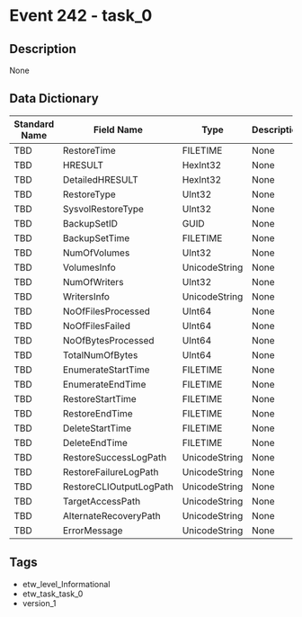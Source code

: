 # Event 242 - task_0

## Description
None

## Data Dictionary
|Standard Name|Field Name|Type|Description|Sample Value|
|---|---|---|---|---|
|TBD|RestoreTime|FILETIME|None|`None`|
|TBD|HRESULT|HexInt32|None|`None`|
|TBD|DetailedHRESULT|HexInt32|None|`None`|
|TBD|RestoreType|UInt32|None|`None`|
|TBD|SysvolRestoreType|UInt32|None|`None`|
|TBD|BackupSetID|GUID|None|`None`|
|TBD|BackupSetTime|FILETIME|None|`None`|
|TBD|NumOfVolumes|UInt32|None|`None`|
|TBD|VolumesInfo|UnicodeString|None|`None`|
|TBD|NumOfWriters|UInt32|None|`None`|
|TBD|WritersInfo|UnicodeString|None|`None`|
|TBD|NoOfFilesProcessed|UInt64|None|`None`|
|TBD|NoOfFilesFailed|UInt64|None|`None`|
|TBD|NoOfBytesProcessed|UInt64|None|`None`|
|TBD|TotalNumOfBytes|UInt64|None|`None`|
|TBD|EnumerateStartTime|FILETIME|None|`None`|
|TBD|EnumerateEndTime|FILETIME|None|`None`|
|TBD|RestoreStartTime|FILETIME|None|`None`|
|TBD|RestoreEndTime|FILETIME|None|`None`|
|TBD|DeleteStartTime|FILETIME|None|`None`|
|TBD|DeleteEndTime|FILETIME|None|`None`|
|TBD|RestoreSuccessLogPath|UnicodeString|None|`None`|
|TBD|RestoreFailureLogPath|UnicodeString|None|`None`|
|TBD|RestoreCLIOutputLogPath|UnicodeString|None|`None`|
|TBD|TargetAccessPath|UnicodeString|None|`None`|
|TBD|AlternateRecoveryPath|UnicodeString|None|`None`|
|TBD|ErrorMessage|UnicodeString|None|`None`|

## Tags
* etw_level_Informational
* etw_task_task_0
* version_1